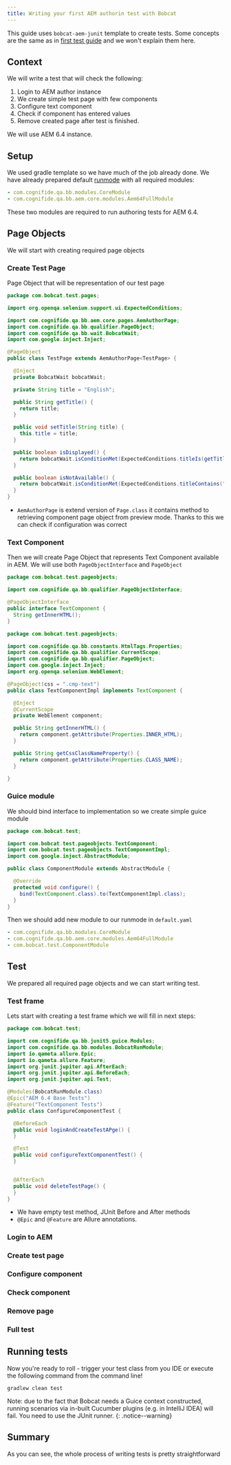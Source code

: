 ```yaml
---
title: Writing your first AEM authorin test with Bobcat
---
```


This guide uses `bobcat-aem-junit` template to create tests. Some concepts are the same as in [first test guide]({{site.baseurl}}/docs/guides/first-test/) and we won't explain them here.

## Context

We will write a test that will check the following:

1. Login to AEM author instance
2. We create simple test page with few components
3. Configure text component
4. Check if component has entered values
5. Remove created page after test is finished.

We will use AEM 6.4 instance.

## Setup

We used gradle template so we have much of the job already done. We have already prepared default [runmode]({{site.baseurl}}docs/modules/core/runmodes/) with all required modules:

```yaml
- com.cognifide.qa.bb.modules.CoreModule
- com.cognifide.qa.bb.aem.core.modules.Aem64FullModule
```
These two modules are required to run authoring tests for AEM 6.4.

## Page Objects

We will start with creating required page objects

### Create Test Page
 
Page Object that will be representation of our test page

```java
package com.bobcat.test.pages;

import org.openqa.selenium.support.ui.ExpectedConditions;

import com.cognifide.qa.bb.aem.core.pages.AemAuthorPage;
import com.cognifide.qa.bb.qualifier.PageObject;
import com.cognifide.qa.bb.wait.BobcatWait;
import com.google.inject.Inject;

@PageObject
public class TestPage extends AemAuthorPage<TestPage> {

  @Inject
  private BobcatWait bobcatWait;

  private String title = "English";

  public String getTitle() {
    return title;
  }

  public void setTitle(String title) {
    this.title = title;
  }

  public boolean isDisplayed() {
    return bobcatWait.isConditionMet(ExpectedConditions.titleIs(getTitle()));
  }

  public boolean isNotAvailable() {
    return bobcatWait.isConditionMet(ExpectedConditions.titleContains("404 Resource"));
  }
}
``` 

- `AemAuthorPage` is extend version of `Page.class` it contains method to retrieving component page object from preview mode. Thanks to this we can check if configuration was correct  

### Text Component

Then we will create Page Object that represents Text Component available in AEM. We will use both `PageObjectInterface` and `PageObject`

```java
package com.bobcat.test.pageobjects;

import com.cognifide.qa.bb.qualifier.PageObjectInterface;

@PageObjectInterface
public interface TextComponent {
  String getInnerHTML();
}
```
```java
package com.bobcat.test.pageobjects;

import com.cognifide.qa.bb.constants.HtmlTags.Properties;
import com.cognifide.qa.bb.qualifier.CurrentScope;
import com.cognifide.qa.bb.qualifier.PageObject;
import com.google.inject.Inject;
import org.openqa.selenium.WebElement;

@PageObject(css = ".cmp-text")
public class TextComponentImpl implements TextComponent {

  @Inject
  @CurrentScope
  private WebElement component;

  public String getInnerHTML() {
    return component.getAttribute(Properties.INNER_HTML);
  }

  public String getCssClassNameProperty() {
    return component.getAttribute(Properties.CLASS_NAME);
  }

}
```

### Guice module

We should bind interface to implementation so we create simple guice module
```java
package com.bobcat.test;

import com.bobcat.test.pageobjects.TextComponent;
import com.bobcat.test.pageobjects.TextComponentImpl;
import com.google.inject.AbstractModule;

public class ComponentModule extends AbstractModule {

  @Override
  protected void configure() {
    bind(TextComponent.class).to(TextComponentImpl.class);
  }
}
```

Then we should add new module to our runmode in `default.yaml`
```yaml
- com.cognifide.qa.bb.modules.CoreModule
- com.cognifide.qa.bb.aem.core.modules.Aem64FullModule
- com.bobcat.test.ComponentModule
```

## Test
We prepared all required page objects and we can start writing test.

### Test frame
Lets start with creating a test frame which we will fill in next steps:
```java
package com.bobcat.test;

import com.cognifide.qa.bb.junit5.guice.Modules;
import com.cognifide.qa.bb.modules.BobcatRunModule;
import io.qameta.allure.Epic;
import io.qameta.allure.Feature;
import org.junit.jupiter.api.AfterEach;
import org.junit.jupiter.api.BeforeEach;
import org.junit.jupiter.api.Test;

@Modules(BobcatRunModule.class)
@Epic("AEM 6.4 Base Tests")
@Feature("TextComponent Tests")
public class ConfigureComponentTest {

  @BeforeEach
  public void loginAndCreateTestAPge() {  
  }

  @Test
  public void configureTextComponentTest() {
  }


  @AfterEach
  public void deleteTestPage() {    
  }
}
```
 - We have empty test method, JUnit Before and After methods
 - `@Epic` and `@Feature` are Allure annotations.

### Login to AEM

### Create test page

### Configure component

### Check component

### Remove page

### Full test

## Running tests
Now you're ready to roll - trigger your test class from you IDE or execute the following command from the command line!

```
gradlew clean test
```

Note: due to the fact that Bobcat needs a Guice context constructed, running scenarios via in-built Cucumber plugins (e.g. in IntelliJ IDEA) will fail. You need to use the JUnit runner.
{: .notice--warning}

## Summary

As you can see, the whole process of writing tests is pretty straightforward